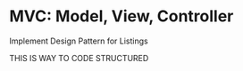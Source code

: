 # MVC: Model, View, Controller
Implement Design Pattern for Listings 

THIS IS WAY TO CODE STRUCTURED 
